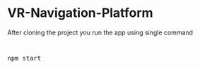 # VR-Navigation-Platform

After cloning the project  you run the app using single command


<pre><code>

</code>npm start</pre>